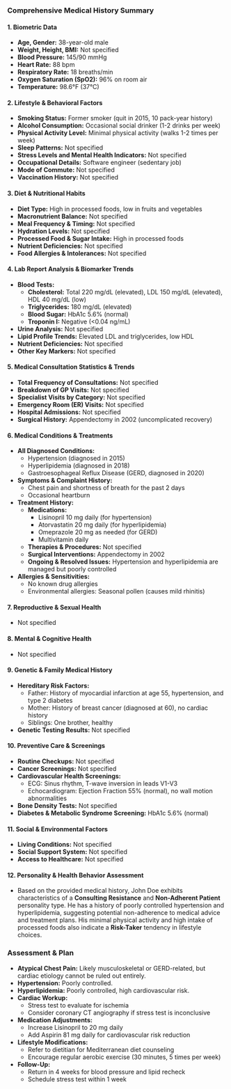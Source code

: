### Comprehensive Medical History Summary

#### 1. Biometric Data
- **Age, Gender:** 38-year-old male
- **Weight, Height, BMI:** Not specified
- **Blood Pressure:** 145/90 mmHg
- **Heart Rate:** 88 bpm
- **Respiratory Rate:** 18 breaths/min
- **Oxygen Saturation (SpO2):** 96% on room air
- **Temperature:** 98.6°F (37°C)

#### 2. Lifestyle & Behavioral Factors
- **Smoking Status:** Former smoker (quit in 2015, 10 pack-year history)
- **Alcohol Consumption:** Occasional social drinker (1-2 drinks per week)
- **Physical Activity Level:** Minimal physical activity (walks 1-2 times per week)
- **Sleep Patterns:** Not specified
- **Stress Levels and Mental Health Indicators:** Not specified
- **Occupational Details:** Software engineer (sedentary job)
- **Mode of Commute:** Not specified
- **Vaccination History:** Not specified

#### 3. Diet & Nutritional Habits
- **Diet Type:** High in processed foods, low in fruits and vegetables
- **Macronutrient Balance:** Not specified
- **Meal Frequency & Timing:** Not specified
- **Hydration Levels:** Not specified
- **Processed Food & Sugar Intake:** High in processed foods
- **Nutrient Deficiencies:** Not specified
- **Food Allergies & Intolerances:** Not specified

#### 4. Lab Report Analysis & Biomarker Trends
- **Blood Tests:**
  - **Cholesterol:** Total 220 mg/dL (elevated), LDL 150 mg/dL (elevated), HDL 40 mg/dL (low)
  - **Triglycerides:** 180 mg/dL (elevated)
  - **Blood Sugar:** HbA1c 5.6% (normal)
  - **Troponin I:** Negative (<0.04 ng/mL)
- **Urine Analysis:** Not specified
- **Lipid Profile Trends:** Elevated LDL and triglycerides, low HDL
- **Nutrient Deficiencies:** Not specified
- **Other Key Markers:** Not specified

#### 5. Medical Consultation Statistics & Trends
- **Total Frequency of Consultations:** Not specified
- **Breakdown of GP Visits:** Not specified
- **Specialist Visits by Category:** Not specified
- **Emergency Room (ER) Visits:** Not specified
- **Hospital Admissions:** Not specified
- **Surgical History:** Appendectomy in 2002 (uncomplicated recovery)

#### 6. Medical Conditions & Treatments
- **All Diagnosed Conditions:**
  - Hypertension (diagnosed in 2015)
  - Hyperlipidemia (diagnosed in 2018)
  - Gastroesophageal Reflux Disease (GERD, diagnosed in 2020)
- **Symptoms & Complaint History:**
  - Chest pain and shortness of breath for the past 2 days
  - Occasional heartburn
- **Treatment History:**
  - **Medications:**
    - Lisinopril 10 mg daily (for hypertension)
    - Atorvastatin 20 mg daily (for hyperlipidemia)
    - Omeprazole 20 mg as needed (for GERD)
    - Multivitamin daily
  - **Therapies & Procedures:** Not specified
  - **Surgical Interventions:** Appendectomy in 2002
  - **Ongoing & Resolved Issues:** Hypertension and hyperlipidemia are managed but poorly controlled
- **Allergies & Sensitivities:**
  - No known drug allergies
  - Environmental allergies: Seasonal pollen (causes mild rhinitis)

#### 7. Reproductive & Sexual Health
- Not specified

#### 8. Mental & Cognitive Health
- Not specified

#### 9. Genetic & Family Medical History
- **Hereditary Risk Factors:**
  - Father: History of myocardial infarction at age 55, hypertension, and type 2 diabetes
  - Mother: History of breast cancer (diagnosed at 60), no cardiac history
  - Siblings: One brother, healthy
- **Genetic Testing Results:** Not specified

#### 10. Preventive Care & Screenings
- **Routine Checkups:** Not specified
- **Cancer Screenings:** Not specified
- **Cardiovascular Health Screenings:**
  - ECG: Sinus rhythm, T-wave inversion in leads V1-V3
  - Echocardiogram: Ejection Fraction 55% (normal), no wall motion abnormalities
- **Bone Density Tests:** Not specified
- **Diabetes & Metabolic Syndrome Screening:** HbA1c 5.6% (normal)

#### 11. Social & Environmental Factors
- **Living Conditions:** Not specified
- **Social Support System:** Not specified
- **Access to Healthcare:** Not specified

#### 12. Personality & Health Behavior Assessment
- Based on the provided medical history, John Doe exhibits characteristics of a **Consulting Resistance** and **Non-Adherent Patient** personality type. He has a history of poorly controlled hypertension and hyperlipidemia, suggesting potential non-adherence to medical advice and treatment plans. His minimal physical activity and high intake of processed foods also indicate a **Risk-Taker** tendency in lifestyle choices.

### Assessment & Plan
- **Atypical Chest Pain:** Likely musculoskeletal or GERD-related, but cardiac etiology cannot be ruled out entirely.
- **Hypertension:** Poorly controlled.
- **Hyperlipidemia:** Poorly controlled, high cardiovascular risk.
- **Cardiac Workup:**
  - Stress test to evaluate for ischemia
  - Consider coronary CT angiography if stress test is inconclusive
- **Medication Adjustments:**
  - Increase Lisinopril to 20 mg daily
  - Add Aspirin 81 mg daily for cardiovascular risk reduction
- **Lifestyle Modifications:**
  - Refer to dietitian for Mediterranean diet counseling
  - Encourage regular aerobic exercise (30 minutes, 5 times per week)
- **Follow-Up:**
  - Return in 4 weeks for blood pressure and lipid recheck
  - Schedule stress test within 1 week